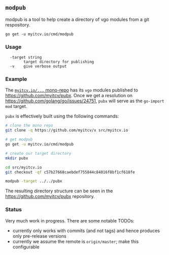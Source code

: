 <!-- __JSON: go list -json .
## `{{ filepathBase .ImportPath}}`

{{.Doc}}

```
go get -u {{.ImportPath}}
```
-->
## `modpub`

modpub is a tool to help create a directory of vgo modules from a git respository.

```
go get -u myitcv.io/cmd/modpub
```
<!-- END -->


<!-- __TEMPLATE: sh -c "${DOLLAR}(go list -f '{{.ImportPath}}' | xargs basename) -h"
### Usage

```
{{. -}}
```
-->
### Usage

```
  -target string
    	target directory for publishing
  -v	give verbose output

```
<!-- END -->

### Example

The [`myitcv.io/...` mono-repo](https://github.com/myitcv/x) has its `vgo` modules published to
https://github.com/myitcv/pubx. Once we get a resolution on https://github.com/golang/go/issues/24751, `pubx` will serve
as the `go-import` `mod` target.

`pubx` is effectively built using the following commands:

<!-- __TEMPLATE: sh -c "sh _scripts/readme_example > /dev/null 2>&1 && cat _scripts/readme_example" # LONG ONLINE
```bash
{{ trimLinePrefixWhitespace . "# ** SCRIPT START **" }}
```
-->
```bash
# clone the mono repo
git clone -q https://github.com/myitcv/x src/myitcv.io

# get modpub
go get -u myitcv.io/cmd/modpub

# create our target directory
mkdir pubx

cd src/myitcv.io
git checkout -qf c57b27668caebdef755844c84016f8bf1cf618fe

modpub -target ../../pubx

```
<!-- END -->

The resulting directory structure can be seen in the https://github.com/myitcv/pubx repository.

### Status

Very much work in progress. There are some notable TODOs:

* currently only works with commits (and not tags) and hence produces only pre-release versions
* currently we assume the remote is `origin/master`; make this configurable
